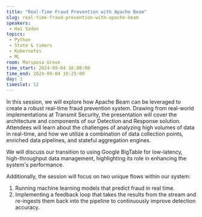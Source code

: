 ```yaml
---
title: "Real-Time Fraud Prevention with Apache Beam"
slug: real-time-fraud-prevention-with-apache-beam
speakers:
 - Hai Sadon
topics:
 - Python
 - State & timers
 - Kubernetes
 - ML
room: Mariposa Grove
time_start: 2024-09-04 16:00:00
time_end: 2024-09-04 16:25:00
day: 1
timeslot: 12
---
```


In this session, we will explore how Apache Beam can be leveraged to create a robust real-time fraud prevention system. Drawing from real-world implementations at Transmit Security, the presentation will cover the architecture and components of our Detection and Response solution. Attendees will learn about the challenges of analyzing high volumes of data in real-time, and how we utilize a combination of data collection points, enriched data pipelines, and stateful aggregation engines.

We will discuss our transition to using Google BigTable for low-latency, high-throughput data management, highlighting its role in enhancing the system's performance. 

Additionally, the session will focus on two unique flows within our system:
1. Running machine learning models that predict fraud in real time.
2. Implementing a feedback loop that takes the results from the stream and re-ingests them back into the pipeline to continuously improve detection accuracy.
